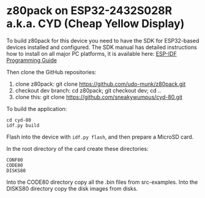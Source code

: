 # z80pack on ESP32-2432S028R a.k.a. CYD (Cheap Yellow Display)

To build z80pack for this device you need to have the SDK for ESP32-based
devices installed and configured. The SDK manual has detailed instructions
how to install on all major PC platforms, it is available here:
[ESP-IDF Programming Guide](https://docs.espressif.com/projects/esp-idf/en/stable/esp32/index.html)

Then clone the GitHub repositories:

1. clone z80pack: git clone https://github.com/udo-munk/z80pack.git
2. checkout dev branch: cd z80pack; git checkout dev; cd ..
3. clone this: git clone https://github.com/sneakywumpus/cyd-80.git

To build the application:
```
cd cyd-80
idf.py build
```

Flash into the device with `idf.py flash`, and then prepare a MicroSD card.

In the root directory of the card create these directories:
```
CONF80
CODE80
DISKS80
```

Into the CODE80 directory copy all the .bin files from src-examples.
Into the DISKS80 directory copy the disk images from disks.
